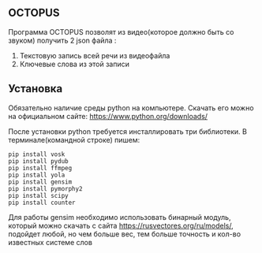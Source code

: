 OCTOPUS
-----------------------------------
Программа OCTOPUS позволят из видео(которое должно быть со звуком) получить 2 json файла : 
  1. Текстовую запись всей речи из видеофайла
  2. Ключевые слова из этой записи

## Установка
Обязательно наличие среды python на компьютере. Скачать его можно на официальном сайте: https://www.python.org/downloads/

После установки python требуется инсталлировать три библиотеки.
В терминале(командной строке) пишем:

```
pip install vosk
pip install pydub
pip install ffmpeg
pip install yola
pip install gensim
pip install pymorphy2
pip install scipy
pip install counter

```
Для работы gensim необходимо использовать бинарный модуль, который можно скачать с сайта https://rusvectores.org/ru/models/, подойдет любой, но чем больше вес, тем больше точность и кол-во известных системе слов
